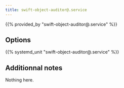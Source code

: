 ```yaml
---
title: swift-object-auditor@.service
---
```


{{% provided_by "swift-object-auditor@.service" %}}

## Options

{{% systemd_unit "swift-object-auditor@.service" %}}

## Additionnal notes

Nothing here.